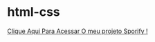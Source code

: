 # html-css
<a href="https://guilhermecunha1.github.io/html-css/Projetos/Spotify/index.html" target="_blank">Clique Aqui Para Acessar O meu projeto Sporify !</a>

